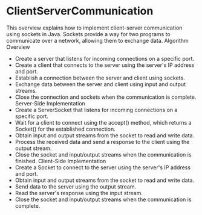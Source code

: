# ClientServerCommunication

This overview explains how to implement client-server communication using sockets in Java. Sockets provide a way for two programs to communicate over a network, allowing them to exchange data.
Algorithm Overview
+	Create a server that listens for incoming connections on a specific port.
+	Create a client that connects to the server using the server's IP address and port.
+	Establish a connection between the server and client using sockets.
+	Exchange data between the server and client using input and output streams.
+	Close the connection and sockets when the communication is complete.
Server-Side Implementation
+	Create a ServerSocket that listens for incoming connections on a specific port.
+	Wait for a client to connect using the accept() method, which returns a Socket() for the established connection.
+	Obtain input and output streams from the socket to read and write data.
+	Process the received data and send a response to the client using the output stream.
+	Close the socket and input/output streams when the communication is finished.
Client-Side Implementation
+	Create a Socket to connect to the server using the server's IP address and port.
+	Obtain input and output streams from the socket to read and write data.
+	Send data to the server using the output stream.
+	Read the server's response using the input stream.
+	Close the socket and input/output streams when the communication is complete.

